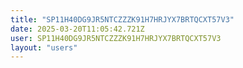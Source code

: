 ```yaml
---
title: "SP11H40DG9JR5NTCZZZK91H7HRJYX7BRTQCXT57V3"
date: 2025-03-20T11:05:42.721Z
user: SP11H40DG9JR5NTCZZZK91H7HRJYX7BRTQCXT57V3
layout: "users"
---
```

    